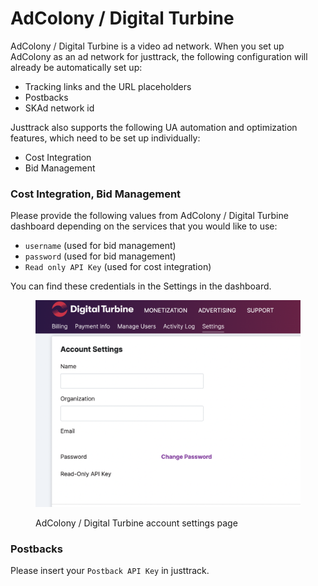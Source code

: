 # AdColony / Digital Turbine

AdColony / Digital Turbine is a video ad network. When you set up AdColony as an ad network for justtrack, the following configuration will already be automatically set up:

* Tracking links and the URL placeholders
* Postbacks
* SKAd network id

Justtrack also supports the following UA automation and optimization features, which need to be set up individually:

* Cost Integration
* Bid Management

### Cost Integration, Bid Management

Please provide the following values from AdColony / Digital Turbine dashboard depending on the services that you would like to use:

* `username` (used for bid management)
* `password` (used for bid management)
* `Read only API Key` (used for cost integration)

You can find these credentials in the Settings in the dashboard.

<figure><img src="../.gitbook/assets/adcolony-credentials.png" alt=""><figcaption><p>AdColony / Digital Turbine account settings page</p></figcaption></figure>

### Postbacks

Please insert your `Postback API Key` in justtrack.
